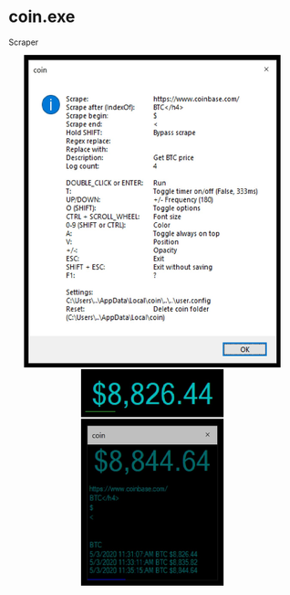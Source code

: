 # coin.exe
Scraper
<p align="center">
  <img src="./img/00UI.jpg" width="450" title="UI Controls">
  <br><img src="./img/01UI.jpg" width="250" alt="Mini UI">
  <br><img src="./img/02UI.jpg" width="250" alt="UI Options">
</p>

